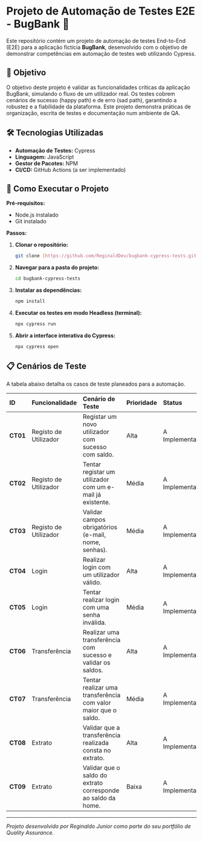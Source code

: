 # Projeto de Automação de Testes E2E - BugBank 🐞

Este repositório contém um projeto de automação de testes End-to-End (E2E) para a aplicação fictícia **BugBank**, desenvolvido com o objetivo de demonstrar competências em automação de testes web utilizando Cypress.

## 🎯 Objetivo

O objetivo deste projeto é validar as funcionalidades críticas da aplicação BugBank, simulando o fluxo de um utilizador real. Os testes cobrem cenários de sucesso (happy path) e de erro (sad path), garantindo a robustez e a fiabilidade da plataforma. Este projeto demonstra práticas de organização, escrita de testes e documentação num ambiente de QA.

## 🛠️ Tecnologias Utilizadas

* **Automação de Testes:** Cypress
* **Linguagem:** JavaScript
* **Gestor de Pacotes:** NPM
* **CI/CD:** GitHub Actions (a ser implementado)

## 🚀 Como Executar o Projeto

**Pré-requisitos:**
* Node.js instalado
* Git instalado

**Passos:**

1.  **Clonar o repositório:**
    ```bash
    git clone [https://github.com/ReginaldDev/bugbank-cypress-tests.git](https://github.com/ReginaldDev/bugbank-cypress-tests.git)
    ```
2.  **Navegar para a pasta do projeto:**
    ```bash
    cd bugbank-cypress-tests
    ```
3.  **Instalar as dependências:**
    ```bash
    npm install
    ```
4.  **Executar os testes em modo Headless (terminal):**
    ```bash
    npx cypress run
    ```
5.  **Abrir a interface interativa do Cypress:**
    ```bash
    npx cypress open
    ```

## 📋 Cenários de Teste

A tabela abaixo detalha os casos de teste planeados para a automação.

| ID   | Funcionalidade       | Cenário de Teste                                             | Prioridade | Status          |
| :--- | :------------------- | :----------------------------------------------------------- | :--------- | :-------------- |
| **CT01** | Registo de Utilizador | Registar um novo utilizador com sucesso com saldo.           | Alta       | A Implementar   |
| **CT02** | Registo de Utilizador | Tentar registar um utilizador com um e-mail já existente.    | Média      | A Implementar   |
| **CT03** | Registo de Utilizador | Validar campos obrigatórios (e-mail, nome, senhas).        | Média      | A Implementar   |
| **CT04** | Login                | Realizar login com um utilizador válido.                     | Alta       | A Implementar   |
| **CT05** | Login                | Tentar realizar login com uma senha inválida.                | Média      | A Implementar   |
| **CT06** | Transferência        | Realizar uma transferência com sucesso e validar os saldos.  | Alta       | A Implementar   |
| **CT07** | Transferência        | Tentar realizar uma transferência com valor maior que o saldo. | Média      | A Implementar   |
| **CT08** | Extrato              | Validar que a transferência realizada consta no extrato.     | Alta       | A Implementar   |
| **CT09** | Extrato              | Validar que o saldo do extrato corresponde ao saldo da home. | Baixa      | A Implementar   |

---
*Projeto desenvolvido por Reginaldo Junior como parte do seu portfólio de Quality Assurance.*